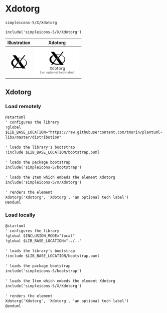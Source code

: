 # Xdotorg


```text
simpleicons-5/X/Xdotorg
```

```text
include('simpleicons-5/X/Xdotorg')
```



| Illustration | Xdotorg |
| :---: | :---: |
| ![illustration for Illustration](../../simpleicons-5/X/Xdotorg.png) | ![illustration for Xdotorg](../../simpleicons-5/X/Xdotorg.Local.png) |




## Xdotorg

### Load remotely
```plantuml
@startuml
' configures the library
!global $LIB_BASE_LOCATION="https://raw.githubusercontent.com/tmorin/plantuml-libs/master/distribution"

' loads the library's bootstrap
!include $LIB_BASE_LOCATION/bootstrap.puml

' loads the package bootstrap
include('simpleicons-5/bootstrap')

' loads the Item which embeds the element Xdotorg
include('simpleicons-5/X/Xdotorg')

' renders the element
Xdotorg('Xdotorg', 'Xdotorg', 'an optional tech label')
@enduml
```

### Load locally
```plantuml
@startuml
' configures the library
!global $INCLUSION_MODE="local"
!global $LIB_BASE_LOCATION="../.."

' loads the library's bootstrap
!include $LIB_BASE_LOCATION/bootstrap.puml

' loads the package bootstrap
include('simpleicons-5/bootstrap')

' loads the Item which embeds the element Xdotorg
include('simpleicons-5/X/Xdotorg')

' renders the element
Xdotorg('Xdotorg', 'Xdotorg', 'an optional tech label')
@enduml
```

